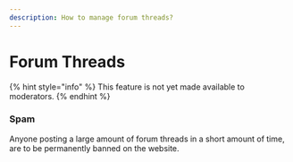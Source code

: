 ```yaml
---
description: How to manage forum threads?
---
```


# Forum Threads

{% hint style="info" %}
This feature is not yet made available to moderators.
{% endhint %}

### Spam

Anyone posting a large amount of forum threads in a short amount of time, are to be permanently banned on the website.

